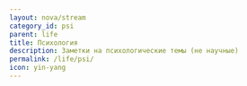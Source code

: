```yaml
---
layout: nova/stream
category_id: psi
parent: life
title: Психология
description: Заметки на психологические темы (не научные)
permalink: /life/psi/
icon: yin-yang
---
```

